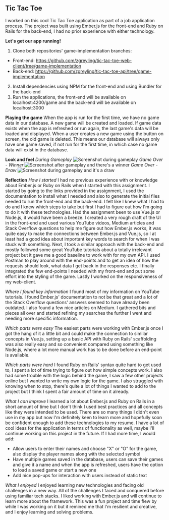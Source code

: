 ## Tic Tac Toe
I worked on this cool Tic Tac Toe application as part of a job application process. The project was built using Ember.js for the front-end and Ruby on Rails for the back-end, I had no prior experience with either technology.

**Let's get our app running!**

 1. Clone both repositories' game-implementation branches:
 - Front-end: https://github.com/zgreyling/tic-tac-toe-web-client/tree/game-implementation
 - Back-end: https://github.com/zgreyling/tic-tac-toe-api/tree/game-implementation
 2. Install dependencies using NPM for the front-end and using Bundler for the back-end
 3. Run the applications, the front-end will be available on localhost:4200/game and the back-end will be available on localhost:3000

**Playing the game**
When the app is run for the first time, we have no game data in our database. A new game will be created and loaded. If game data exists when the app is refreshed or run again, the last game's data will be loaded and displayed. When a user creates a new game using the button on screen, the old game is deleted. This means our database will always only have one game saved, if not run for the first time, in which case no game data will exist in the database.

**Look and feel**
*During Gameplay*
![Screenshot during gameplay](https://i.imgur.com/7RmEolX.png)
*Game Over - Winner*
![Screenshot after gameplay and there's a winner](https://i.imgur.com/soOrvqB.png)
*Game Over - Draw*
![Screenshot during gameplay and it's a draw](https://i.imgur.com/Jrtk35p.png)

**Reflection**
*How I started*
I had no previous experience with or knowledge about Ember.js or Ruby on Rails when I started with this assignment. I started by going to the links provided in the assignment, I used the documentation to install what I needed and also to generate the initial files needed to run the front-end and the back-end. I felt like I knew what I had to do and I knew which steps to take but first I had to figure out how I'm going to do it with these technologies. Had the assignment been to use Vue.js or Node.js, it would have been a breeze. I created a very rough draft of the UI in the front-end and used various YouTube videos, Medium articles and Stack Overflow questions to help me figure out how Ember.js works, it was quite easy to make the connections between Ember.js and Vue.js, so I at least had a good idea about important key words to search for when I was stuck with something.
Next, I took a similar approach with the back-end and mostly followed some great YouTube tutorials about a totally irrelevant project but it gave me a good baseline to work with for my own API. I used Postman to play around with the end-points and to get an idea of how the requests should look, what data I get back in the responses etc.
I finally integrated the few end-points I needed with my front-end and put some effort into the styling of the game. Lastly I worked on the responsiveness of my web-client.

*Where I found key information*
I found most of my information on YouTube tutorials. I found Ember.js' documentation to not be that great and a lot of the Stack Overflow questions' answers seemed to have already been outdated. I also found a few nice articles on Medium. I gathered bits and pieces all over and started refining my searches the further I went and needing more specific information.

*Which parts were easy*
The easiest parts were working with Ember.js once I got the hang of it a little bit and could make the connection to similar concepts in Vue.js, setting up a basic API with Ruby on Rails' scaffolding was also really easy and so convenient compared using something like Node.js, where a lot more manual work has to be done before an end-point is available.

*Which parts were hard*
I found Ruby on Rails' syntax quite hard to get used to, I spent a lot of time trying to figure out how simple concepts work. I also had some trouble with the logic behind the game, I saw a few other projects online but I wanted to write my own logic for the game. I also struggled with knowing when to stop, there's quite a lot of things I wanted to add to the project but I think I spent a fair amount of time on it already.

*What I can improve*
I learned a lot about Ember.js and Ruby on Rails in a short amount of time but I don't think I used best practices and all concepts like they were intended to be used. There are so many things I didn't even use in my app but now I'm definitely keen to learn more and hopefully soon be confident enough to add these technologies to my resume. I have a lot of cool ideas for the application in terms of functionality as well, maybe I'll continue working on this project in the future. If I had more time, I would add:

 - Allow users to enter their names and choose "X" or "O" for the game, also display the player names along with the selected symbol
 - Have multiple games saved in the database, users can save their games and give it a name and when the app is refreshed, users have the option to load a saved game or start a new one
 - Add nice pop-ups for interaction with users instead of static text

*What I enjoyed*
I enjoyed learning new technologies and facing old challenges in a new way. All of the challenges I faced and conquered before using familiar tech stacks. I liked working with Ember.js and will continue to learn more about the framework. This was a fun project and time flew by while I was working on it but it remined me that I'm resilient and creative, and I enjoy learning and solving problems.